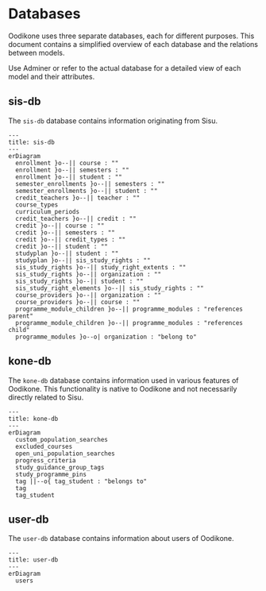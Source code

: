 # Databases

Oodikone uses three separate databases, each for different purposes. This document contains a simplified overview of each database and the relations between models.

Use Adminer or refer to the actual database for a detailed view of each model and their attributes.

## sis-db

The `sis-db` database contains information originating from Sisu.

```mermaid
---
title: sis-db
---
erDiagram
  enrollment }o--|| course : ""
  enrollment }o--|| semesters : ""
  enrollment }o--|| student : ""
  semester_enrollments }o--|| semesters : ""
  semester_enrollments }o--|| student : ""
  credit_teachers }o--|| teacher : ""
  course_types
  curriculum_periods
  credit_teachers }o--|| credit : ""
  credit }o--|| course : ""
  credit }o--|| semesters : ""
  credit }o--|| credit_types : ""
  credit }o--|| student : ""
  studyplan }o--|| student : ""
  studyplan }o--|| sis_study_rights : ""
  sis_study_rights }o--|| study_right_extents : ""
  sis_study_rights }o--|| organization : ""
  sis_study_rights }o--|| student : ""
  sis_study_right_elements }o--|| sis_study_rights : ""
  course_providers }o--|| organization : ""
  course_providers }o--|| course : ""
  programme_module_children }o--|| programme_modules : "references parent"
  programme_module_children }o--|| programme_modules : "references child"
  programme_modules }o--o| organization : "belong to"
```

## kone-db

The `kone-db` database contains information used in various features of Oodikone. This functionality is native to Oodikone and not necessarily directly related to Sisu.

```mermaid
---
title: kone-db
---
erDiagram
  custom_population_searches
  excluded_courses
  open_uni_population_searches
  progress_criteria
  study_guidance_group_tags
  study_programme_pins
  tag ||--o{ tag_student : "belongs to"
  tag
  tag_student
```

## user-db

The `user-db` database contains information about users of Oodikone.

```mermaid
---
title: user-db
---
erDiagram
  users
```
